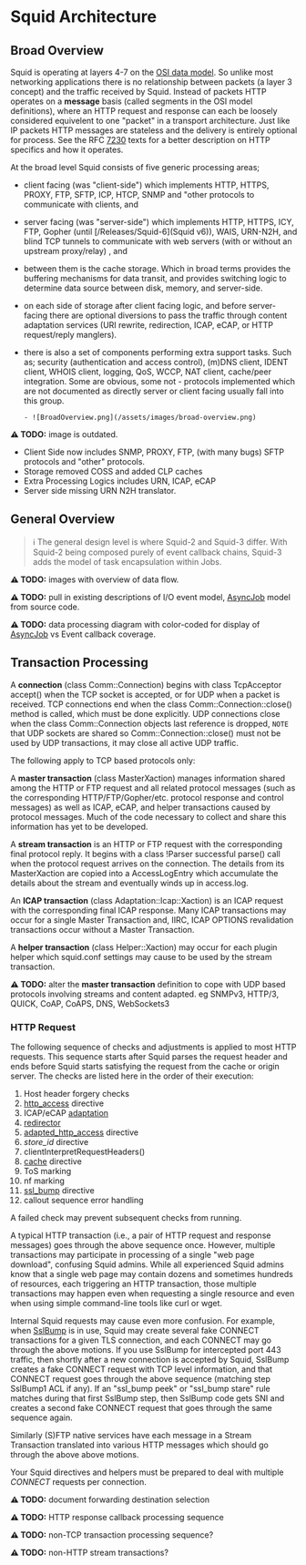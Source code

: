 ---
---
# Squid Architecture

## Broad Overview

Squid is operating at layers 4-7 on the
[OSI data model](http://wikipedia.org/wiki/OSI_model). So unlike most networking
applications there is no relationship between packets (a layer 3
concept) and the traffic received by Squid. Instead of packets HTTP
operates on a **message** basis (called segments in the OSI model
definitions), where an HTTP request and response can each be loosely
considered equivelent to one "packet" in a transport architecture. Just
like IP packets HTTP messages are stateless and the delivery is entirely
optional for process. See the RFC
[7230](https://tools.ietf.org/rfc/rfc7230) texts for a better
description on HTTP specifics and how it operates.

At the broad level Squid consists of five generic processing areas;

- client facing (was "client-side") which implements HTTP, HTTPS,
    PROXY, FTP, SFTP, ICP, HTCP, SNMP and "other protocols to communicate with
    clients, and
- server facing (was "server-side") which implements HTTP, HTTPS, ICY,
    FTP, Gopher (until [/Releases/Squid-6](Squid v6)), WAIS, URN-N2H, and blind TCP tunnels to communicate
    with web servers (with or without an upstream proxy/relay) , and
- between them is the cache storage. Which in broad terms provides the
    buffering mechanisms for data transit, and provides switching logic
    to determine data source between disk, memory, and server-side.
- on each side of storage after client facing logic, and before
    server-facing there are optional diversions to pass the traffic
    through content adaptation services (URI rewrite, redirection, ICAP,
    eCAP, or HTTP request/reply manglers).
- there is also a set of components performing extra support tasks.
    Such as; security (authentication and access control), (m)DNS
    client, IDENT client, WHOIS client, logging, QoS, WCCP, NAT client,
    cache/peer integration. Some are obvious, some not - protocols
    implemented which are not documented as directly server or client
    facing usually fall into this group.

      - ![BroadOverview.png](/assets/images/broad-overview.png)

**:warning: TODO:** image is outdated.

- Client Side now includes SNMP, PROXY, FTP, (with many bugs) SFTP
    protocols and "other" protocols.
- Storage removed COSS and added CLP caches
- Extra Processing Logics includes URN, ICAP, eCAP
- Server side missing URN N2H translator.

## General Overview

> :information_source:
    The general design level is where Squid-2 and Squid-3 differ. With
    Squid-2 being composed purely of event callback chains, Squid-3 adds
    the model of task encapsulation within Jobs.

**:warning: TODO:** images with overview of data flow.

**:warning: TODO:** pull in existing descriptions of I/O event model,
[AsyncJob](/Features/NativeAsyncCalls) model from source code.

**:warning: TODO:** data processing diagram with color-coded for display of
[AsyncJob](/Features/NativeAsyncCalls) vs Event callback coverage.

## Transaction Processing

A **connection** (class Comm::Connection) begins with class TcpAcceptor
accept() when the TCP socket is accepted, or for UDP when a packet is
received. TCP connections end when the class Comm::Connection::close()
method is called, which must be done explicitly. UDP connections close
when the class Comm::Connection objects last reference is dropped,
`NOTE` that UDP sockets are shared so Comm::Connection::close() must not
be used by UDP transactions, it may close all active UDP traffic.

The following apply to TCP based protocols only:

A **master transaction** (class MasterXaction) manages information
shared among the HTTP or FTP request and all related protocol messages
(such as the corresponding HTTP/FTP/Gopher/etc. protocol response and
control messages) as well as ICAP, eCAP, and helper transactions caused
by protocol messages. Much of the code necessary to collect and share
this information has yet to be developed.

A **stream transaction** is an HTTP or FTP request with the
corresponding final protocol reply. It begins with a class \!Parser
successful parse() call when the protocol request arrives on the
connection. The details from its MasterXaction are copied into a
AccessLogEntry which accumulate the details about the stream and
eventually winds up in access.log.

An **ICAP transaction** (class Adaptation::Icap::Xaction) is an ICAP
request with the corresponding final ICAP response. Many ICAP
transactions may occur for a single Master Transaction and, IIRC, ICAP
OPTIONS revalidation transactions occur without a Master Transaction.

A **helper transaction** (class Helper::Xaction) may occur for each
plugin helper which squid.conf settings may cause to be used by the
stream transaction.

**:warning: TODO:** alter the **master transaction** definition to cope with UDP
based protocols involving streams and content adapted. eg SNMPv3,
HTTP/3, QUICK, CoAP, CoAPS, DNS, WebSockets3

### HTTP Request

The following sequence of checks and adjustments is applied to most HTTP
requests. This sequence starts after Squid parses the request header and
ends before Squid starts satisfying the request from the cache or origin
server. The checks are listed here in the order of their execution:

1. Host header forgery checks
1. [http_access](http://www.squid-cache.org/Doc/config/http_access)
    directive
1. ICAP/eCAP
    [adaptation](/SquidFaq/ContentAdaptation)
1. [redirector](http://www.squid-cache.org/Doc/config/url_rewrite_program)
1. [adapted_http_access](http://www.squid-cache.org/Doc/config/adapted_http_access)
    directive
1. _store_id_ directive
1. clientInterpretRequestHeaders()
1. [cache](http://www.squid-cache.org/Doc/config/cache) directive
1. ToS marking
10. nf marking
11. [ssl_bump](http://www.squid-cache.org/Doc/config/ssl_bump)
    directive
12. callout sequence error handling

A failed check may prevent subsequent checks from running.

A typical HTTP transaction (i.e., a pair of HTTP request and response
messages) goes through the above sequence once. However, multiple
transactions may participate in processing of a single "web page
download", confusing Squid admins. While all experienced Squid admins
know that a single web page may contain dozens and sometimes hundreds of
resources, each triggering an HTTP transaction, those multiple
transactions may happen even when requesting a single resource and even
when using simple command-line tools like curl or wget.

Internal Squid requests may cause even more confusion. For example, when
[SslBump](/Features/HTTPS#Bumping_direct_SSL.2FTLS_connections)
is in use, Squid may create several fake CONNECT transactions for a
given TLS connection, and each CONNECT may go through the above motions.
If you use SslBump for intercepted port 443 traffic, then shortly after
a new connection is accepted by Squid, SslBump creates a fake CONNECT
request with TCP level information, and that CONNECT request goes
through the above sequence (matching step SslBump1 ACL if any). If an
"ssl_bump peek" or "ssl_bump stare" rule matches during that first
SslBump step, then SslBump code gets SNI and creates a second fake
CONNECT request that goes through the same sequence again.

Similarly (S)FTP native services have each message in a Stream
Transaction translated into various HTTP messages which should go
through the above above motions.

Your Squid directives and helpers must be prepared to deal with multiple
_CONNECT_ requests per connection.

**:warning: TODO:** document forwarding destination selection

**:warning: TODO:** HTTP response callback processing sequence

**:warning: TODO:** non-TCP transaction processing sequence?

**:warning: TODO:** non-HTTP stream transactions?
